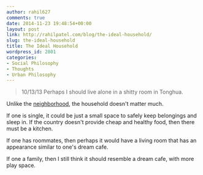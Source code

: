 ```yaml
---
author: rahil627
comments: true
date: 2014-11-23 19:48:54+00:00
layout: post
link: http://rahilpatel.com/blog/the-ideal-household/
slug: the-ideal-household
title: The Ideal Household
wordpress_id: 2801
categories:
- Social Philosophy
- Thoughts
- Urban Philosophy
---
```


<blockquote>10/13/13
Perhaps I should live alone in a shitty room in Tonghua.</blockquote>



Unlike the [neighborhood](http://www.rahilpatel.com/blog/the-ideal-neighborhood), the household doesn't matter much.

If one is single, it could be just a small space to safely keep belongings and sleep in. If the country doesn't provide cheap and healthy food, then there must be a kitchen.

If one has roommates, then perhaps it would have a living room that has an appearance similar to one's dream cafe.

If one a family, then I still think it should resemble a dream cafe, with more play space.
